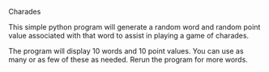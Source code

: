 Charades

This simple python program will generate a random word and random point value associated with that word to assist in playing a game of charades.

The program will display 10 words and 10 point values. You can use as many or as few of these as needed. Rerun the program for more words.
